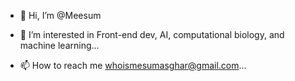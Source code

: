- 👋 Hi, I’m @Meesum
- 👀 I’m interested in Front-end dev, AI, computational biology, and machine learning...

- 📫 How to reach me whoismesumasghar@gmail.com...

<!---
Meesum9/Meesum9 is a ✨ special ✨ repository because its `README.md` (this file) appears on your GitHub profile.
You can click the Preview link to take a look at your changes.
--->
